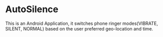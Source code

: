 # AutoSilence
This is an Android Application, it switches phone ringer modes(VIBRATE, SILENT, NORMAL) based on the user preferred geo-location and time.
